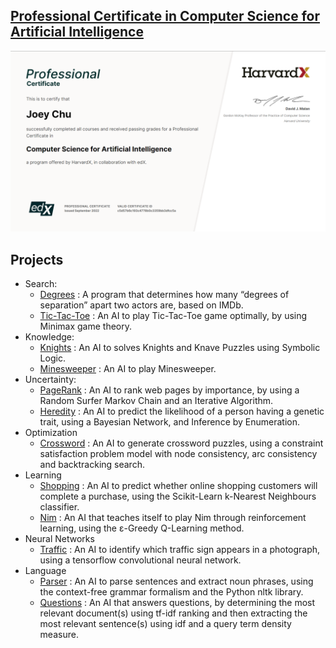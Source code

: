 ## [Professional Certificate in Computer Science for Artificial Intelligence](https://www.edx.org/professional-certificate/harvardx-computer-science-for-artifical-intelligence)

![alt text](https://github.com/joeychu1513/Harvard-AI/blob/main/Professional%20Certificate%20in%20Computer%20Science%20for%20Artificial%20Intelligence.png)
## Projects
  - Search:
    - [Degrees](./Project%20Search%20-%20Degree/) : A program that determines how many “degrees of separation” apart two actors are, based on IMDb.
    - [Tic-Tac-Toe](./Project%20Search%20-%20Tic%20Tac%20Toe/) : An AI to play Tic-Tac-Toe game optimally, by using Minimax game theory.
  - Knowledge:
    - [Knights](./Project%20Knowledge%20-%20Knights/) : An AI to solves Knights and Knave Puzzles using Symbolic Logic.
    - [Minesweeper](./Project%20Knowledge%20-%20Minesweeper/) : An AI to play Minesweeper.
  - Uncertainty:
    - [PageRank](./Project%20Uncertainty%20-%20Pagerank/) : An AI to rank web pages by importance, by using a Random Surfer Markov Chain and an Iterative Algorithm.
    - [Heredity](./Project%20Uncertainty%20-%20Heredity/) : An AI to predict the likelihood of a person having a genetic trait, using a Bayesian Network, and Inference by Enumeration.
  - Optimization
    - [Crossword](./Project%20Optimisation%20-%20Crossword/) : An AI to generate crossword puzzles, using a constraint satisfaction problem model with node consistency, arc consistency and backtracking search.
  - Learning
    - [Shopping](./Project%20Learning%20-%20Shopping/) : An AI to predict whether online shopping customers will complete a purchase, using the Scikit-Learn k-Nearest Neighbours classifier.
    - [Nim](./Project%20Learning%20-%20Nim/) : An AI that teaches itself to play Nim through reinforcement learning, using the ε-Greedy Q-Learning method.
  - Neural Networks
    - [Traffic](./Project%20Neural%20Networks%20-%20Traffic/) : An AI to identify which traffic sign appears in a photograph, using a tensorflow convolutional neural network.
  - Language
    - [Parser](./Project%20Language%20-%20Parser/) : An AI to parse sentences and extract noun phrases, using the context-free grammar formalism and the Python nltk library.
    - [Questions](./Project%20Language%20-%20Questions/) : An AI that answers questions, by determining the most relevant document(s) using tf-idf ranking and then extracting the most relevant sentence(s) using idf and a query term density measure.


